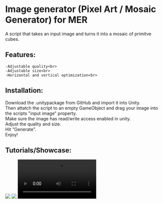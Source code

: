 # Image generator (Pixel Art / Mosaic Generator) for MER
A script that takes an input image and turns it into a mosaic of primitve cubes.

## Features: <br>
    -Adjustable quality<br>
    -Adjustable size<br>
    -Horizontal and vertical optimization<br>

## Installation:
     
Download the .unitypackage from GitHub and import it into Unity.<br>
Then attatch the script to an empty GameObject and drag your image into the scripts "input image" property.<br>
Make sure the image has read/write access enabled in unity.<br>
Adjust the quality and size.<br>
Hit "Generate".<br>
Enjoy!<br>

## Tutorials/Showcase:
<img src="https://cdn.discordapp.com/attachments/952573231204798536/1147143095343910918/showcase_1.png">
<img src="https://cdn.discordapp.com/attachments/952573231204798536/1147143095901765714/showcase_2.png">
<video controls width="250">
  <source src="https://cdn.discordapp.com/attachments/952573231204798536/1147143096463790150/example_tutorial_mer-mosaic-editor.mp4" type="video/mp4" />
<video controls width="250">
  <source src="https://cdn.discordapp.com/attachments/952573231204798536/1147143097390743653/showcase_mer-mosaic-editor.mp4" type="video/mp4" />
